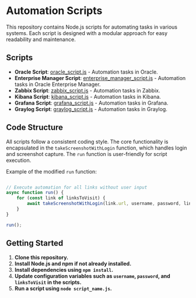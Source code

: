 # Automation Scripts

This repository contains Node.js scripts for automating tasks in various systems. Each script is designed with a modular approach for easy readability and maintenance.

## Scripts

- **Oracle Script**: [oracle_script.js](oracle_script.js) - Automation tasks in Oracle.
- **Enterprise Manager Script**: [enterprise_manager_script.js](enterprise_manager_script.js) - Automation tasks in Oracle Enterprise Manager.
- **Zabbix Script**: [zabbix_script.js](zabbix_script.js) - Automation tasks in Zabbix.
- **Kibana Script**: [kibana_script.js](kibana_script.js) - Automation tasks in Kibana.
- **Grafana Script**: [grafana_script.js](grafana_script.js) - Automation tasks in Grafana.
- **Graylog Script**: [graylog_script.js](graylog_script.js) - Automation tasks in Graylog.

## Code Structure

All scripts follow a consistent coding style. The core functionality is encapsulated in the `takeScreenshotWithLogin` function, which handles login and screenshot capture. The `run` function is user-friendly for script execution.

Example of the modified `run` function:

```javascript

// Execute automation for all links without user input
async function run() {
    for (const link of linksToVisit) {
        await takeScreenshotWithLogin(link.url, username, password, link.name);
    }
}

run();
```

## Getting Started

1. **Clone this repository.**
2. **Install Node.js and npm if not already installed.**
3. **Install dependencies using `npm install`.**
4. **Update configuration variables such as `username`, `password`, and `linksToVisit` in the scripts.**
5. **Run a script using `node script_name.js`.**
